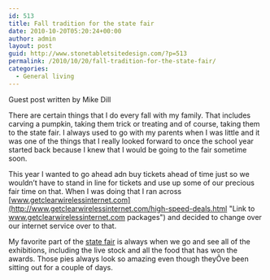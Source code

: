 ```yaml
---
id: 513
title: Fall tradition for the state fair
date: 2010-10-20T05:20:24+00:00
author: admin
layout: post
guid: http://www.stonetabletsitedesign.com/?p=513
permalink: /2010/10/20/fall-tradition-for-the-state-fair/
categories:
  - General living
---
```

Guest post written by Mike Dill

There are certain things that I do every fall with my family. That includes carving a pumpkin, taking them trick or treating and of course, taking them to the state fair. I always used to go with my parents when I was little and it was one of the things that I really looked forward to once the school year started back because I knew that I would be going to the fair sometime soon.

This year I wanted to go ahead adn buy tickets ahead of time just so we wouldn&#8217;t have to stand in line for tickets and use up some of our precious fair time on that. When I was doing that I ran across [www.getclearwirelessinternet.com](http://www.getclearwirelessinternet.com/high-speed-deals.html "Link to www.getclearwirelessinternet.com packages") and decided to change over our internet service over to that.

My favorite part of the [state fair](http://www.bakingjunkie.com/2010/09/eating-my-way-through-the-minnesota-state-fair/) is always when we go and see all of the exhibitions, including the live stock and all the food that has won the awards. Those pies always look so amazing even though theyÕve been sitting out for a couple of days.